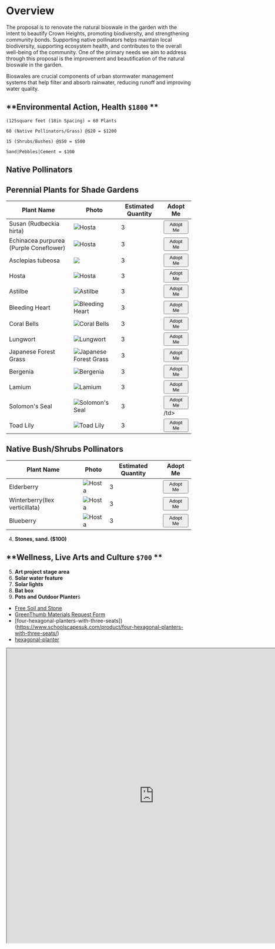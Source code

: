 
# Overview

The proposal is to renovate the natural bioswale in the garden with the intent to beautify Crown Heights, promoting biodiversity, and strengthening community bonds. Supporting native pollinators helps maintain local biodiversity, supporting ecosystem health, and contributes to the overall well-being of the community. One of the primary needs we aim to address through this proposal is the improvement and beautification of the natural bioswale in the garden. 

Bioswales are crucial components of urban stormwater management systems that help filter and absorb rainwater, reducing runoff and improving water quality. 

## **Environmental Action, Health `$1800` **
```
(125square feet (18in Spacing) = 60 Plants
```

```
60 (Native Pollinators/Grass) @$20 = $1200
```

```
15 (Shrubs/Bushes) @$50 = $500
```

```
Sand|Pebbles|Cement = $100
```

## **Native Pollinators**
<h2>Perennial Plants for Shade Gardens</h2>
<table>
  <thead>
    <tr>
      <th>Plant Name</th>
      <th>Photo </th>
      <th>Estimated Quantity</th>
      <th>Adopt Me</th>
    </tr>
  </thead>
  <tbody>
    <tr>
      <td>Susan (Rudbeckia hirta)</td>
      <td>
        <img src="https://github.com/WLS-Community-Garden-Green-Fund-2023/green-fund-walt-l-shamel-community-garden2023.github.io/assets/22154417/a4c89600-1bda-4c65-8fbf-674c3a26b296" alt="Hosta" />
      </td>
      <td>3</td>
      <td><button class="button">Adopt Me</button></td>
</td>
    </tr>
    <tr>
      <td>Echinacea purpurea (Purple Coneflower)</td>
      <td>
        <img src="https://github.com/WLS-Community-Garden-Green-Fund-2023/green-fund-walt-l-shamel-community-garden2023.github.io/assets/22154417/a41aa48c-19d7-48ed-932d-5b27da2a5654" alt="Hosta"/>
      </td>
          <td>3</td>
      <td><button class="button">Adopt Me</button></td>
    </tr>
    <tr>
      <td>Asclepias tubeosa</td>
      <td>
    <img src="https://github.com/WLS-Community-Garden-Green-Fund-2023/green-fund-walt-l-shamel-community-garden2023.github.io/assets/22154417/e5105c57-3616-4318-818c-4b45d6fcc44d"/>
      </td>
          <td>3</td>
      <td><button class="button">Adopt Me</button></td>
    </tr>
    <tr>
      <td>Hosta</td>
      <td>
        <img src="https://github.com/WLS-Community-Garden-Green-Fund-2023/green-fund-walt-l-shamel-community-garden2023.github.io/assets/22154417/04e72e2c-f178-48d2-a2c1-953a05282545" alt="Hosta"/>
      </td>
           <td>3</td>
      <td><button class="button">Adopt Me</button></td>
    </tr>
    <tr>
      <td>Astilbe</td>
      <td>
        <img src="https://github.com/WLS-Community-Garden-Green-Fund-2023/green-fund-walt-l-shamel-community-garden2023.github.io/assets/22154417/242fd8b1-484d-4b8a-af09-2f3ff56428a4" alt="Astilbe"/>
      </td>
           <td>3</td>
      <td><button class="button">Adopt Me</button></td>
    </tr>
    <tr>
      <td>Bleeding Heart</td>
      <td>
        <img src="https://github.com/WLS-Community-Garden-Green-Fund-2023/green-fund-walt-l-shamel-community-garden2023.github.io/assets/22154417/3ada3baf-d2cd-490e-a5af-8d73ae203470" alt="Bleeding Heart"/>
      </td>
           <td>3</td>
      <td><button class="button">Adopt Me</button></td>
    </tr>
    <tr>
      <td>Coral Bells</td>
      <td>
        <img src="https://github.com/WLS-Community-Garden-Green-Fund-2023/green-fund-walt-l-shamel-community-garden2023.github.io/assets/22154417/6351bbde-d42b-4d7d-949e-f0dcfc649aa6" alt="Coral Bells"/>
      </td>
           <td>3</td>
      <td><button class="button">Adopt Me</button></td>
    </tr>
    <tr>
      <td>Lungwort</td>
      <td>
        <img src="https://github.com/WLS-Community-Garden-Green-Fund-2023/green-fund-walt-l-shamel-community-garden2023.github.io/assets/22154417/aad12e91-c3e8-47a1-b74d-25c50441338d" alt="Lungwort"/>
      </td>
           <td>3</td>
      <td><button class="button">Adopt Me</button></td>
    </tr>
    <tr>
      <td>Japanese Forest Grass</td>
      <td>
        <img src="https://github.com/WLS-Community-Garden-Green-Fund-2023/green-fund-walt-l-shamel-community-garden2023.github.io/assets/22154417/5085a073-43a6-4c27-a66b-cda6e9551597" alt="Japanese Forest Grass"/>
      </td>
           <td>3</td>
      <td><button class="button">Adopt Me</button></td>
    </tr>
    <tr>
      <td>Bergenia</td>
      <td>
        <img src="https://github.com/WLS-Community-Garden-Green-Fund-2023/green-fund-walt-l-shamel-community-garden2023.github.io/assets/22154417/6eb8558d-6582-44a2-8170-a223af2a3fa6" alt="Bergenia"/>
      </td>
           <td>3</td>
      <td><button class="button">Adopt Me</button></td>
    </tr>
    <tr>
      <td>Lamium</td>
      <td>
        <img src="https://github.com/WLS-Community-Garden-Green-Fund-2023/green-fund-walt-l-shamel-community-garden2023.github.io/assets/22154417/67346be5-ab47-4876-807d-7862f6387357" alt="Lamium"/>
      </td>
           <td>3</td>
      <td><button class="button">Adopt Me</button></td>
    </tr>
    <tr>
      <td>Solomon's Seal</td>
      <td>
        <img src="https://github.com/WLS-Community-Garden-Green-Fund-2023/green-fund-walt-l-shamel-community-garden2023.github.io/assets/22154417/ec3a1448-dc78-4a3e-b803-ad999192a4bd" alt="Solomon's Seal"/>
             <td>3</td>
      <td><button class="button">Adopt Me</button>/td>
    <tr>
      <td>Toad Lily</td>
      <td>
        <img src="https://github.com/WLS-Community-Garden-Green-Fund-2023/green-fund-walt-l-shamel-community-garden2023.github.io/assets/22154417/0178464c-dd92-4803-a928-8f95db47d786" alt="Toad Lily"/>
      </td>
           <td>3</td>
      <td><button class="button">Adopt Me</button></td>
    </tr>
  </tbody>
</table>


## **Native Bush/Shrubs Pollinators**
<table>
  <thead>
    <tr>
      <th>Plant Name</th>
      <th>Photo </th>
      <th>Estimated Quantity</th>
      <th>Adopt Me</th>
    </tr>
  </thead>
  <tbody>
    <tr>
      <td>Elderberry</td>
      <td>
        <img src="https://github.com/WLS-Community-Garden-Green-Fund-2023/green-fund-walt-l-shamel-community-garden2023.github.io/assets/22154417/1e444ab3-9fba-405a-aeaa-a7d97bd6a8ff" alt="Hosta" />
      </td>
           <td>3</td>
      <td><button class="button">Adopt Me</button></td>
    </tr>
    <tr>
      <td>Winterberry(Ilex verticillata) </td>
      <td>
        <img src="https://github.com/WLS-Community-Garden-Green-Fund-2023/green-fund-walt-l-shamel-community-garden2023.github.io/assets/22154417/d7ec23e1-a761-480d-b6ef-6a72049623dd" alt="Hosta"/>
      </td>
           <td>3</td>
      <td><button class="button">Adopt Me</button></td>
    </tr>
    <tr>
      <td>Blueberry</td>
      <td>
        <img src="https://github.com/WLS-Community-Garden-Green-Fund-2023/green-fund-walt-l-shamel-community-garden2023.github.io/assets/22154417/5950ce50-3cff-486c-870a-55c412841cb9" alt="Hosta"/>
      </td>
           <td>3</td>
      <td><button class="button">Adopt Me</button></td>
    </tr>
  </tbody>
</table>

4. **Stones, sand. ($100)**

## **Wellness, Live Arts and Culture `$700` **

5. **Art project stage area**
6. **Solar water feature** 
7. **Solar lights**
8. **Bat box** 
9. **Pots and Outdoor Planter**s
  - [Free Soil and Stone](https://www.nyc.gov/site/oer/safe-land/clean-soil-request.page)
  - [GreenThumb Materials Request Form](https://forms.office.com/pages/responsepage.aspx?id=x2_1MoFfIk6pWxXaZlE777vIgzjC_gFHh0eUoNhEMEdURjRHS1NTWkI1R1FMU1A1RUdTMk8zTzc0UiQlQCN0PWcu&web=1&wdLOR=c200F2626-A017-4E11-B359-51D209B0DE43)
  - [four-hexagonal-planters-with-three-seats])(https://www.schoolscapesuk.com/product/four-hexagonal-planters-with-three-seats/)
  - [hexagonal-planter](https://caledoniaplay.com/product/hexagonal-planter/)

<div>
  <iframe id="inlineFrameExample"
      title="Inline Frame Example"
      width="800"
      height="800"
      src="https://app.sketchup.com/share/tc/northAmerica/L4YbvX11ABA?stoken=YJ_EdnWwp9Nfq3Na-boA3vhL1m1YJ05OEPx5vuN_ahtYmBbIA-eKFN81QieEgJRN&source=web">
  </iframe>
</div>



